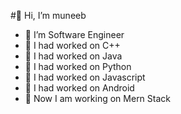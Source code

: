 #👋 Hi, I’m muneeb
- 👀 I’m Software Engineer
- 💞️ I had worked on C++
- 💞️ I had worked on Java
- 💞️ I had worked on Python
- 💞️ I had worked on Javascript
- 💞️ I had worked on Android
- 💞️ Now I am working on Mern Stack

<!---
muneebkhan4/muneebkhan4 is a ✨ special ✨ repository because its `README.md` (this file) appears on your GitHub profile.
You can click the Preview link to take a look at your changes.
--->
